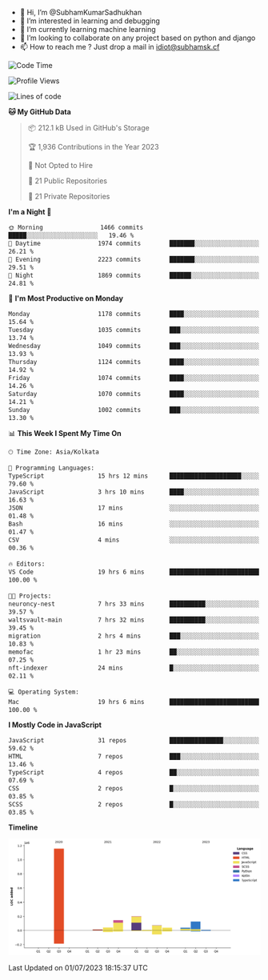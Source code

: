 - 👋 Hi, I’m @SubhamKumarSadhukhan
- 👀 I’m interested in learning and debugging
- 🌱 I’m currently learning machine learning
- 💞️ I’m looking to collaborate on any project based on python and django
- 📫 How to reach me ?
      Just drop a mail in idiot@subhamsk.cf

<!---
SubhamKumarSadhukhan/SubhamKumarSadhukhan is a ✨ special ✨ repository because its `README.md` (this file) appears on your GitHub profile.
You can click the Preview link to take a look at your changes.
--->


<!--START_SECTION:waka-->
![Code Time](http://img.shields.io/badge/Code%20Time-1%2C272%20hrs%2050%20mins-blue)

![Profile Views](http://img.shields.io/badge/Profile%20Views-7-blue)

![Lines of code](https://img.shields.io/badge/From%20Hello%20World%20I%27ve%20Written-1.8%20million%20lines%20of%20code-blue)

**🐱 My GitHub Data** 

> 📦 212.1 kB Used in GitHub's Storage 
 > 
> 🏆 1,936 Contributions in the Year 2023
 > 
> 🚫 Not Opted to Hire
 > 
> 📜 21 Public Repositories 
 > 
> 🔑 21 Private Repositories 
 > 
**I'm a Night 🦉** 

```text
🌞 Morning                1466 commits        █████░░░░░░░░░░░░░░░░░░░░   19.46 % 
🌆 Daytime                1974 commits        ███████░░░░░░░░░░░░░░░░░░   26.21 % 
🌃 Evening                2223 commits        ███████░░░░░░░░░░░░░░░░░░   29.51 % 
🌙 Night                  1869 commits        ██████░░░░░░░░░░░░░░░░░░░   24.81 % 
```
📅 **I'm Most Productive on Monday** 

```text
Monday                   1178 commits        ████░░░░░░░░░░░░░░░░░░░░░   15.64 % 
Tuesday                  1035 commits        ███░░░░░░░░░░░░░░░░░░░░░░   13.74 % 
Wednesday                1049 commits        ███░░░░░░░░░░░░░░░░░░░░░░   13.93 % 
Thursday                 1124 commits        ████░░░░░░░░░░░░░░░░░░░░░   14.92 % 
Friday                   1074 commits        ████░░░░░░░░░░░░░░░░░░░░░   14.26 % 
Saturday                 1070 commits        ████░░░░░░░░░░░░░░░░░░░░░   14.21 % 
Sunday                   1002 commits        ███░░░░░░░░░░░░░░░░░░░░░░   13.30 % 
```


📊 **This Week I Spent My Time On** 

```text
🕑︎ Time Zone: Asia/Kolkata

💬 Programming Languages: 
TypeScript               15 hrs 12 mins      ████████████████████░░░░░   79.60 % 
JavaScript               3 hrs 10 mins       ████░░░░░░░░░░░░░░░░░░░░░   16.63 % 
JSON                     17 mins             ░░░░░░░░░░░░░░░░░░░░░░░░░   01.48 % 
Bash                     16 mins             ░░░░░░░░░░░░░░░░░░░░░░░░░   01.47 % 
CSV                      4 mins              ░░░░░░░░░░░░░░░░░░░░░░░░░   00.36 % 

🔥 Editors: 
VS Code                  19 hrs 6 mins       █████████████████████████   100.00 % 

🐱‍💻 Projects: 
neuroncy-nest            7 hrs 33 mins       ██████████░░░░░░░░░░░░░░░   39.57 % 
waltsvault-main          7 hrs 32 mins       ██████████░░░░░░░░░░░░░░░   39.45 % 
migration                2 hrs 4 mins        ███░░░░░░░░░░░░░░░░░░░░░░   10.83 % 
memofac                  1 hr 23 mins        ██░░░░░░░░░░░░░░░░░░░░░░░   07.25 % 
nft-indexer              24 mins             █░░░░░░░░░░░░░░░░░░░░░░░░   02.11 % 

💻 Operating System: 
Mac                      19 hrs 6 mins       █████████████████████████   100.00 % 
```

**I Mostly Code in JavaScript** 

```text
JavaScript               31 repos            ███████████████░░░░░░░░░░   59.62 % 
HTML                     7 repos             ███░░░░░░░░░░░░░░░░░░░░░░   13.46 % 
TypeScript               4 repos             ██░░░░░░░░░░░░░░░░░░░░░░░   07.69 % 
CSS                      2 repos             █░░░░░░░░░░░░░░░░░░░░░░░░   03.85 % 
SCSS                     2 repos             █░░░░░░░░░░░░░░░░░░░░░░░░   03.85 % 
```



**Timeline**

![Lines of Code chart](https://raw.githubusercontent.com/SubhamKumarSadhukhan/SubhamKumarSadhukhan/main/assets/bar_graph.png)


 Last Updated on 01/07/2023 18:15:37 UTC
<!--END_SECTION:waka-->
